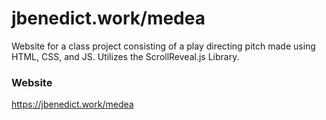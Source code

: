# jbenedict.work/medea

Website for a class project consisting of a play directing pitch made using HTML, CSS, and JS. Utilizes the ScrollReveal.js Library.

### Website
https://jbenedict.work/medea
